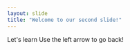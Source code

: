 ```yaml
---
layout: slide
title: "Welcome to our second slide!"
---
```

Let's learn
Use the left arrow to go back!
